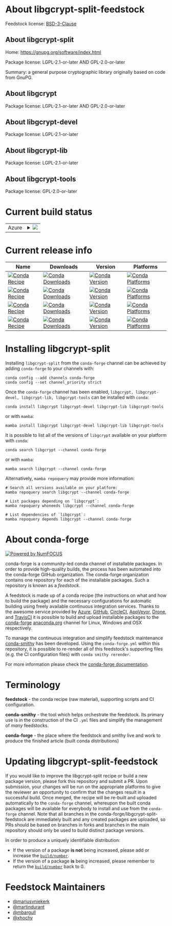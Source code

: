 About libgcrypt-split-feedstock
===============================

Feedstock license: [BSD-3-Clause](https://github.com/conda-forge/libgcrypt-feedstock/blob/main/LICENSE.txt)


About libgcrypt-split
---------------------

Home: https://gnupg.org/software/index.html

Package license: LGPL-2.1-or-later AND GPL-2.0-or-later

Summary: a general purpose cryptographic library originally based on code from GnuPG.

About libgcrypt
---------------



Package license: LGPL-2.1-or-later AND GPL-2.0-or-later

About libgcrypt-devel
---------------------



Package license: LGPL-2.1-or-later

About libgcrypt-lib
-------------------



Package license: LGPL-2.1-or-later

About libgcrypt-tools
---------------------



Package license: GPL-2.0-or-later

Current build status
====================


<table>
    
  <tr>
    <td>Azure</td>
    <td>
      <details>
        <summary>
          <a href="https://dev.azure.com/conda-forge/feedstock-builds/_build/latest?definitionId=539&branchName=main">
            <img src="https://dev.azure.com/conda-forge/feedstock-builds/_apis/build/status/libgcrypt-feedstock?branchName=main">
          </a>
        </summary>
        <table>
          <thead><tr><th>Variant</th><th>Status</th></tr></thead>
          <tbody><tr>
              <td>linux_64</td>
              <td>
                <a href="https://dev.azure.com/conda-forge/feedstock-builds/_build/latest?definitionId=539&branchName=main">
                  <img src="https://dev.azure.com/conda-forge/feedstock-builds/_apis/build/status/libgcrypt-feedstock?branchName=main&jobName=linux&configuration=linux%20linux_64_" alt="variant">
                </a>
              </td>
            </tr><tr>
              <td>linux_aarch64</td>
              <td>
                <a href="https://dev.azure.com/conda-forge/feedstock-builds/_build/latest?definitionId=539&branchName=main">
                  <img src="https://dev.azure.com/conda-forge/feedstock-builds/_apis/build/status/libgcrypt-feedstock?branchName=main&jobName=linux&configuration=linux%20linux_aarch64_" alt="variant">
                </a>
              </td>
            </tr><tr>
              <td>linux_ppc64le</td>
              <td>
                <a href="https://dev.azure.com/conda-forge/feedstock-builds/_build/latest?definitionId=539&branchName=main">
                  <img src="https://dev.azure.com/conda-forge/feedstock-builds/_apis/build/status/libgcrypt-feedstock?branchName=main&jobName=linux&configuration=linux%20linux_ppc64le_" alt="variant">
                </a>
              </td>
            </tr><tr>
              <td>osx_64</td>
              <td>
                <a href="https://dev.azure.com/conda-forge/feedstock-builds/_build/latest?definitionId=539&branchName=main">
                  <img src="https://dev.azure.com/conda-forge/feedstock-builds/_apis/build/status/libgcrypt-feedstock?branchName=main&jobName=osx&configuration=osx%20osx_64_" alt="variant">
                </a>
              </td>
            </tr><tr>
              <td>osx_arm64</td>
              <td>
                <a href="https://dev.azure.com/conda-forge/feedstock-builds/_build/latest?definitionId=539&branchName=main">
                  <img src="https://dev.azure.com/conda-forge/feedstock-builds/_apis/build/status/libgcrypt-feedstock?branchName=main&jobName=osx&configuration=osx%20osx_arm64_" alt="variant">
                </a>
              </td>
            </tr>
          </tbody>
        </table>
      </details>
    </td>
  </tr>
</table>

Current release info
====================

| Name | Downloads | Version | Platforms |
| --- | --- | --- | --- |
| [![Conda Recipe](https://img.shields.io/badge/recipe-libgcrypt-green.svg)](https://anaconda.org/conda-forge/libgcrypt) | [![Conda Downloads](https://img.shields.io/conda/dn/conda-forge/libgcrypt.svg)](https://anaconda.org/conda-forge/libgcrypt) | [![Conda Version](https://img.shields.io/conda/vn/conda-forge/libgcrypt.svg)](https://anaconda.org/conda-forge/libgcrypt) | [![Conda Platforms](https://img.shields.io/conda/pn/conda-forge/libgcrypt.svg)](https://anaconda.org/conda-forge/libgcrypt) |
| [![Conda Recipe](https://img.shields.io/badge/recipe-libgcrypt--devel-green.svg)](https://anaconda.org/conda-forge/libgcrypt-devel) | [![Conda Downloads](https://img.shields.io/conda/dn/conda-forge/libgcrypt-devel.svg)](https://anaconda.org/conda-forge/libgcrypt-devel) | [![Conda Version](https://img.shields.io/conda/vn/conda-forge/libgcrypt-devel.svg)](https://anaconda.org/conda-forge/libgcrypt-devel) | [![Conda Platforms](https://img.shields.io/conda/pn/conda-forge/libgcrypt-devel.svg)](https://anaconda.org/conda-forge/libgcrypt-devel) |
| [![Conda Recipe](https://img.shields.io/badge/recipe-libgcrypt--lib-green.svg)](https://anaconda.org/conda-forge/libgcrypt-lib) | [![Conda Downloads](https://img.shields.io/conda/dn/conda-forge/libgcrypt-lib.svg)](https://anaconda.org/conda-forge/libgcrypt-lib) | [![Conda Version](https://img.shields.io/conda/vn/conda-forge/libgcrypt-lib.svg)](https://anaconda.org/conda-forge/libgcrypt-lib) | [![Conda Platforms](https://img.shields.io/conda/pn/conda-forge/libgcrypt-lib.svg)](https://anaconda.org/conda-forge/libgcrypt-lib) |
| [![Conda Recipe](https://img.shields.io/badge/recipe-libgcrypt--tools-green.svg)](https://anaconda.org/conda-forge/libgcrypt-tools) | [![Conda Downloads](https://img.shields.io/conda/dn/conda-forge/libgcrypt-tools.svg)](https://anaconda.org/conda-forge/libgcrypt-tools) | [![Conda Version](https://img.shields.io/conda/vn/conda-forge/libgcrypt-tools.svg)](https://anaconda.org/conda-forge/libgcrypt-tools) | [![Conda Platforms](https://img.shields.io/conda/pn/conda-forge/libgcrypt-tools.svg)](https://anaconda.org/conda-forge/libgcrypt-tools) |

Installing libgcrypt-split
==========================

Installing `libgcrypt-split` from the `conda-forge` channel can be achieved by adding `conda-forge` to your channels with:

```
conda config --add channels conda-forge
conda config --set channel_priority strict
```

Once the `conda-forge` channel has been enabled, `libgcrypt, libgcrypt-devel, libgcrypt-lib, libgcrypt-tools` can be installed with `conda`:

```
conda install libgcrypt libgcrypt-devel libgcrypt-lib libgcrypt-tools
```

or with `mamba`:

```
mamba install libgcrypt libgcrypt-devel libgcrypt-lib libgcrypt-tools
```

It is possible to list all of the versions of `libgcrypt` available on your platform with `conda`:

```
conda search libgcrypt --channel conda-forge
```

or with `mamba`:

```
mamba search libgcrypt --channel conda-forge
```

Alternatively, `mamba repoquery` may provide more information:

```
# Search all versions available on your platform:
mamba repoquery search libgcrypt --channel conda-forge

# List packages depending on `libgcrypt`:
mamba repoquery whoneeds libgcrypt --channel conda-forge

# List dependencies of `libgcrypt`:
mamba repoquery depends libgcrypt --channel conda-forge
```


About conda-forge
=================

[![Powered by
NumFOCUS](https://img.shields.io/badge/powered%20by-NumFOCUS-orange.svg?style=flat&colorA=E1523D&colorB=007D8A)](https://numfocus.org)

conda-forge is a community-led conda channel of installable packages.
In order to provide high-quality builds, the process has been automated into the
conda-forge GitHub organization. The conda-forge organization contains one repository
for each of the installable packages. Such a repository is known as a *feedstock*.

A feedstock is made up of a conda recipe (the instructions on what and how to build
the package) and the necessary configurations for automatic building using freely
available continuous integration services. Thanks to the awesome service provided by
[Azure](https://azure.microsoft.com/en-us/services/devops/), [GitHub](https://github.com/),
[CircleCI](https://circleci.com/), [AppVeyor](https://www.appveyor.com/),
[Drone](https://cloud.drone.io/welcome), and [TravisCI](https://travis-ci.com/)
it is possible to build and upload installable packages to the
[conda-forge](https://anaconda.org/conda-forge) [anaconda.org](https://anaconda.org/)
channel for Linux, Windows and OSX respectively.

To manage the continuous integration and simplify feedstock maintenance
[conda-smithy](https://github.com/conda-forge/conda-smithy) has been developed.
Using the ``conda-forge.yml`` within this repository, it is possible to re-render all of
this feedstock's supporting files (e.g. the CI configuration files) with ``conda smithy rerender``.

For more information please check the [conda-forge documentation](https://conda-forge.org/docs/).

Terminology
===========

**feedstock** - the conda recipe (raw material), supporting scripts and CI configuration.

**conda-smithy** - the tool which helps orchestrate the feedstock.
                   Its primary use is in the construction of the CI ``.yml`` files
                   and simplify the management of *many* feedstocks.

**conda-forge** - the place where the feedstock and smithy live and work to
                  produce the finished article (built conda distributions)


Updating libgcrypt-split-feedstock
==================================

If you would like to improve the libgcrypt-split recipe or build a new
package version, please fork this repository and submit a PR. Upon submission,
your changes will be run on the appropriate platforms to give the reviewer an
opportunity to confirm that the changes result in a successful build. Once
merged, the recipe will be re-built and uploaded automatically to the
`conda-forge` channel, whereupon the built conda packages will be available for
everybody to install and use from the `conda-forge` channel.
Note that all branches in the conda-forge/libgcrypt-split-feedstock are
immediately built and any created packages are uploaded, so PRs should be based
on branches in forks and branches in the main repository should only be used to
build distinct package versions.

In order to produce a uniquely identifiable distribution:
 * If the version of a package **is not** being increased, please add or increase
   the [``build/number``](https://docs.conda.io/projects/conda-build/en/latest/resources/define-metadata.html#build-number-and-string).
 * If the version of a package **is** being increased, please remember to return
   the [``build/number``](https://docs.conda.io/projects/conda-build/en/latest/resources/define-metadata.html#build-number-and-string)
   back to 0.

Feedstock Maintainers
=====================

* [@mariusvniekerk](https://github.com/mariusvniekerk/)
* [@martindurant](https://github.com/martindurant/)
* [@mbargull](https://github.com/mbargull/)
* [@xhochy](https://github.com/xhochy/)

